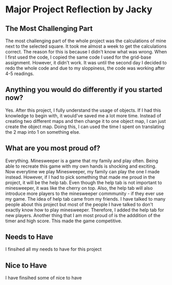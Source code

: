 # Major Project Reflection by Jacky

## The Most Challenging Part

The most challenging part of the whole project was the calculations of mine next to the selected square. It took me almost a week to get the calculations correct. The reason for this is because I didn't know what was wrong. When I first used the code, I copied the same code I used for the grid-base assignment. However, it didn't work. It was until the second day I decided to redo the whole code and due to my sloppiness, the code was working after 4-5 readings.


## Anything you would do differently if you started now?
Yes. After this project, I fully understand the usage of objects. If I had this knowledge to begin with, it would've saved me a lot more time. Instead of creating two different maps and then change it to one object map, I can just create the object map. Doing this, I can used the time I spent on translating the 2 map into 1 on something else.

## What are you most proud of?
Everything. Minesweeper is a game that my family and play often. Being able to recreate this game with my own hands is shocking and exciting. Now everytime we play Minesweeper, my family can play the one I made instead. However, if I had to pick something that made me proud in the project, it will be the help tab. Even though the help tab is not important to minesweeper, it was like the cherry on top. Also, the help tab will also introduce more players to the minesweeper commmunity - if they ever use my game. The idea of help tab came from my friends. I have talked to many people about this project but most of the people I have talked to don't exactly know how to play minesweeper. Therefore, I added the help tab for new players. Another thing that I am most proud of is the adddition of the timer and high score. This made the game competitive.

## Needs to Have
I finsihed all my needs to have for this project

## Nice to Have
I have finsihed some of nice to have